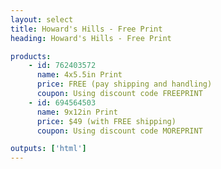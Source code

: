 ```yaml
---
layout: select
title: Howard's Hills - Free Print
heading: Howard's Hills - Free Print

products:
    - id: 762403572
      name: 4x5.5in Print
      price: FREE (pay shipping and handling)
      coupon: Using discount code FREEPRINT
    - id: 694564503
      name: 9x12in Print
      price: $49 (with FREE shipping)
      coupon: Using discount code MOREPRINT

outputs: ['html']
---
```

